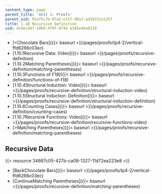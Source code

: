 ```yaml
---
content_type: page
parent_title: 'Unit 1: Proofs'
parent_uid: 95af5c7b-87a2-e157-90a7-ad18331a125f
title: 1.10 Recursive Definition
uid: dc6ecd4f-10b9-4f9f-9744-a385e4bab210
---
```


*   [\<Chocolate Bars]({{< baseurl >}}/pages/proofs/tp4-2/vertical-ffd6266c03ec)
*   [1.10.1Recursive Data: Video]({{< baseurl >}}/pages/proofs/recursive-definition)
*   [1.10.2Matching Parentheses]({{< baseurl >}}/pages/proofs/recursive-definition/matching-parentheses)
*   [1.10.3Functions of F18]({{< baseurl >}}/pages/proofs/recursive-definition/functions-of-f18)
*   [1.10.4Structural Induction: Video]({{< baseurl >}}/pages/proofs/recursive-definition/structural-induction-video)
*   [1.10.5Structural Induction: Definition]({{< baseurl >}}/pages/proofs/recursive-definition/structural-induction-definition)
*   [1.10.6Counting Cases]({{< baseurl >}}/pages/proofs/recursive-definition/counting-cases)
*   [1.10.7Recursive Functions: Video]({{< baseurl >}}/pages/proofs/recursive-definition/recursive-functions-video)
*   [\>Matching Parentheses]({{< baseurl >}}/pages/proofs/recursive-definition/matching-parentheses)

Recursive Data
--------------

{{< resource 34667c05-427b-ca08-1327-11d72ea223e8 >}}

*   [BackChocolate Bars]({{< baseurl >}}/pages/proofs/tp4-2/vertical-ffd6266c03ec)
*   [ContinueMatching Parentheses]({{< baseurl >}}/pages/proofs/recursive-definition/matching-parentheses)